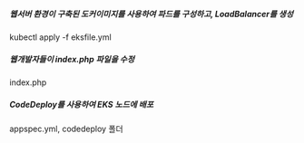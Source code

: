 
##### 웹서버 환경이 구축된 도커이미지를 사용하여 파드를 구성하고, LoadBalancer를 생성
kubectl apply -f eksfile.yml

##### 웹개발자들이 index.php 파일을 수정
index.php

##### CodeDeploy를 사용하여 EKS 노드에 배포 
appspec.yml, codedeploy 폴더

